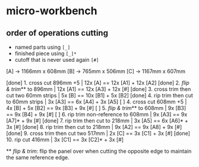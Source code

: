 # micro-workbench

## order of operations cutting

- named parts using `[_]` 
- finished piece using `[_]*`
- cutoff that is never used again `[#]`

[A] -> 1166mm x 608mm
[B] ->  765mm x 506mm
[C] -> 1167mm x 607mm

[done]  1. cross cut 896mm +5                  | 12x [A]          == 12x [A1] + 12x [A2]
[done]  2. _flip & trim_** to 896mm            | 12x [A1]         == 12x [A3] + 12x [#]
[done]  3. cross trim then cut two 60mm strips | 5x [B]           == 10x [B1] + 5x [B2]
[done]  4. rip trim then cut to 60mm strips    | 3x [A3]          ==  6x [A4]  + 3x [A5]
[    ]  4. cross cut 608mm +5                  | 4x [B] + 5x [B2] ==  9x [B3]  + 9x [#]
[    ]  5. _flip & trim_** to 608mm            | 9x [B3]          ==  9x [B4]  + 9x [#]
[    ]  6. rip trim non-reference to 608mm     | 9x [A3]          ==  9x [A7]* + 9x [#]
[done]  7. rip trim then cut to 218mm          | 3x [A5]          ==  6x [A6]* + 3x [#]
[done]  8. rip trim then cut to 218mm          | 9x [A2]          ==  9x [A8]  + 9x [#] 
[done]  9. cross trim then cut two 517mm       | 2x [C]           ==  3x [C1]  + 3x [#]
[done] 10. rip cut 416mm                       | 3x [C1]          ==  3x [C2]* + 3x [#]

** _flip & trim_: flip the panel over when cutting the opposite edge to maintain the same reference edge.